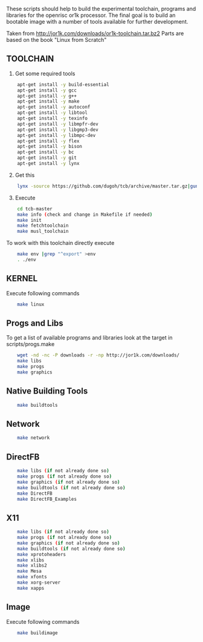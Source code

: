 These scripts should help to build the experimental toolchain, programs and libraries for the openrisc or1k processor.
The final goal is to build an bootable image with a number of tools available for further development.

Taken from http://jor1k.com/downloads/or1k-toolchain.tar.bz2
Parts are based on the book "Linux from Scratch"


TOOLCHAIN
---------

1. Get some required tools
```sh
	apt-get install -y build-essential
	apt-get install -y gcc
	apt-get install -y g++
	apt-get install -y make
	apt-get install -y autoconf
	apt-get install -y libtool
	apt-get install -y texinfo
	apt-get install -y libmpfr-dev
	apt-get install -y libgmp3-dev
	apt-get install -y libmpc-dev
	apt-get install -y flex
	apt-get install -y bison
	apt-get install -y bc
	apt-get install -y git
	apt-get install -y lynx
```
2. Get this
```sh
	lynx -source https://github.com/dugoh/tcb/archive/master.tar.gz|gunzip -c |tar -xvf -
```
3. Execute
```sh
	cd tcb-master
	make info (check and change in Makefile if needed)
	make init
	make fetchtoolchain
	make musl_toolchain
```

To work with this toolchain directly execute
```sh
	make env |grep "^export" >env
	. ./env
```

KERNEL
------
Execute following commands
```sh
	make linux
```

Progs and Libs
--------------

To get a list of available programs and libraries look at the target in scripts/progs.make
```sh
	wget -nd -nc -P downloads -r -np http://jor1k.com/downloads/
	make libs
	make progs
	make graphics
```

Native Building Tools
---------------------
```sh
	make buildtools
```

Network 
-------
```sh
	make network
```


DirectFB
--------
```sh
	make libs (if not already done so)
	make progs (if not already done so)
	make graphics (if not already done so)
	make buildtools (if not already done so)
	make DirectFB 
	make DirectFB_Examples
```

X11
---
```sh
	make libs (if not already done so)
	make progs (if not already done so)
	make graphics (if not already done so)
	make buildtools (if not already done so)
	make xprotoheaders
	make xlibs
	make xlibs2
	make Mesa
	make xfonts
	make xorg-server
	make xapps
```
Image
-----

Execute following commands
```sh
	make buildimage
```
	
